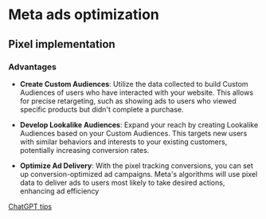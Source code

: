 # Meta ads optimization

## Pixel implementation

### Advantages

* **Create Custom Audiences**: Utilize the data collected to build Custom Audiences of users who have interacted with your website. This allows for precise retargeting, such as showing ads to users who viewed specific products but didn't complete a purchase.

* **Develop Lookalike Audiences**: Expand your reach by creating Lookalike Audiences based on your Custom Audiences. This targets new users with similar behaviors and interests to your existing customers, potentially increasing conversion rates.

* **Optimize Ad Delivery**: With the pixel tracking conversions, you can set up conversion-optimized ad campaigns. Meta's algorithms will use pixel data to deliver ads to users most likely to take desired actions, enhancing ad efficiency

[ChatGPT tips](https://chatgpt.com/share/67508514-9834-8011-8ade-488b0e094f98)